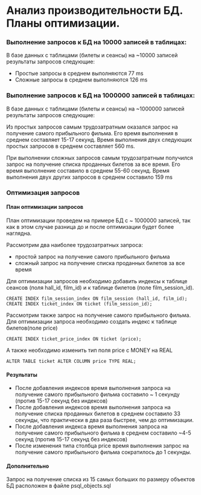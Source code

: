# Анализ производительности БД. Планы оптимизации.

### Выполнение запросов к БД на 10000 записей в таблицах:

В базе данных с таблицами (билеты и сеансы) на ~10000 записей результаты запросов следующие:

- Простые запросы в среднем выполняются 77 ms
- Сложные запросы в среднем выполняются 126 ms

### Выполнение запросов к БД на 1000000 записей в таблицах:

В базе данных с таблицами (билеты и сеансы) на ~1000000 записей результаты запросов следующие:

Из простых запросов самым трудозатратным оказался запрос на получение самого прибыльного фильма.
Его время выполнения в среднем составляет 15-17 секунд.
Время выполнения двух следующих простых запросов в среднем составляет 560 ms.

При выполнении сложных запросов самым трудозатратным получился запрос на получение списка проданных билетов за все время.
Его время выполнение составило в среднем 55-60 секунд.
Время выполнения двух других запросов в среднем составило 159 ms

### Оптимизация запросов

#### План оптимизации запросов

План оптимизации проведем на примере БД с ~ 1000000 записей, так как в этом случае разница до и после оптимизации будет более наглядна.

Рассмотрим два наиболее трудозатратных запроса:
- простой запрос на получение самого прибыльного фильма
- сложный запрос на получение списка проданных билетов за все время

Для оптимизации запросов необходимо добавить индексы к таблице сеансов (поля hall_id, film_id) и к таблице билетов (поле film_session_id).

```genericsql
CREATE INDEX film_session_index ON film_session (hall_id, film_id);
CREATE INDEX ticket_index ON ticket (film_session_id);
```

Рассмотрим также запрос на получение самого прибыльного фильма.
Для оптимизации запроса необходимо создать индекс к таблице билетов(поле price)

```genericsql
CREATE INDEX ticket_price_index ON ticket (price);
```

А также необходимо изменить тип поля price c MONEY на REAL

```genericsql
ALTER TABLE ticket ALTER COLUMN price TYPE REAL;
```

#### Результаты

- После добавления индексов время выполнения запроса на получение самого прибыльного фильма составило ~ 1 секунду (против 15-17 секунд без индексов)
- После добавления индексов время выполнения запроса на получение списка проданных билетов в среднем составило 33 секунды, что практически в два раза быстрее, чем до оптимизации.
- После добавления индекса время выполнения запроса на получение самого прибыльного фильма в среднем составило ~4-5 секунд (против 15-17 секунд без индексов)
- После изменения типа столбца price время выполнения запрос на получение самого прибыльного фильма сократилось до 1 секунды.

#### Дополнительно

Запрос на получение списка из 15 самых больших по размеру объектов БД расположен в файле psql_objects.sql
